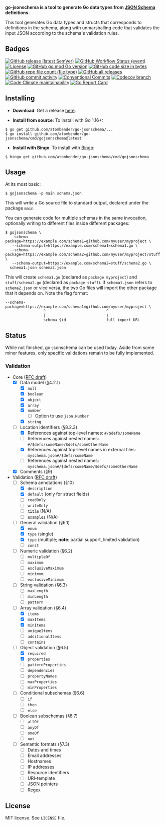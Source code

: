 **go-jsonschema is a tool to generate Go data types from [JSON Schema](http://json-schema.org/) definitions.**

This tool generates Go data types and structs that corresponds to definitions in the schema, along with unmarshalling code that validates the input JSON according to the schema's validation rules.

## Badges
[![GitHub release (latest SemVer)](https://img.shields.io/github/v/release/omissis/go-jsonschema?style=flat-square)](https://github.com/omissis/go-jsonschema/releases/latest)
[![GitHub Workflow Status (event)](https://img.shields.io/github/workflow/status/omissis/go-jsonschema/development?style=flat-square)](https://github.com/omissis/go-jsonschema/actions?workflow=development)
[![License](https://img.shields.io/github/license/omissis/go-jsonschema?style=flat-square)](/LICENSE.md)
[![GitHub go.mod Go version](https://img.shields.io/github/go-mod/go-version/omissis/go-jsonschema?style=flat-square)](https://tip.golang.org/doc/go1.20)
[![GitHub code size in bytes](https://img.shields.io/github/languages/code-size/omissis/go-jsonschema?style=flat-square)](https://github.com/omissis/go-jsonschema)
[![GitHub repo file count (file type)](https://img.shields.io/github/directory-file-count/omissis/go-jsonschema?style=flat-square)](https://github.com/omissis/go-jsonschema)
[![GitHub all releases](https://img.shields.io/github/downloads/omissis/go-jsonschema/total?style=flat-square)](https://github.com/omissis/go-jsonschema)
[![GitHub commit activity](https://img.shields.io/github/commit-activity/y/omissis/go-jsonschema?style=flat-square)](https://github.com/omissis/go-jsonschema/commits)
[![Conventional Commits](https://img.shields.io/badge/Conventional%20Commits-1.0.0-yellow.svg?style=flat-square)](https://conventionalcommits.org)
[![Codecov branch](https://img.shields.io/codecov/c/github/omissis/go-jsonschema/main.svg?style=flat-square)](https://codecov.io/gh/omissis/go-jsonschema)
[![Code Climate maintainability](https://img.shields.io/codeclimate/maintainability/omissis/go-jsonschema?style=flat-square)](https://codeclimate.com/github/omissis/go-jsonschema)
[![Go Report Card](https://goreportcard.com/badge/github.com/sighupio/furyctl)](https://goreportcard.com/report/github.com/sighupio/furyctl)

## Installing

* **Download**: Get a release [here](https://github.com/atombender/go-jsonschema/releases).

* **Install from source**: To install with Go 1.16+:

```shell
$ go get github.com/atombender/go-jsonschema/...
$ go install github.com/atombender/go-jsonschema/cmd/gojsonschema@latest
```

* **Install with Bingo**: To install with [Bingo](https://github.com/bwplotka/bingo):

```shell
$ bingo get github.com/atombender/go-jsonschema/cmd/gojsonschema
```

## Usage

At its most basic:

```shell
$ gojsonschema -p main schema.json
```

This will write a Go source file to standard output, declared under the package `main`.

You can generate code for multiple schemas in the same invocation, optionally writing to different files inside different packages:

```shell
$ gojsonschema \
  --schema-package=https://example.com/schema1=github.com/myuser/myproject \
   --schema-output=https://example.com/schema1=schema1.go \
  --schema-package=https://example.com/schema2=github.com/myuser/myproject/stuff \
   --schema-output=https://example.com/schema2=stuff/schema2.go \
  schema1.json schema2.json
```

This will create `schema1.go` (declared as `package myproject`) and `stuff/schema2.go` (declared as `package stuff`). If `schema1.json` refers to `schema2.json` or vice versa, the two Go files will import the other package that it depends on. Note the flag format:

```
--schema-package=https://example.com/schema1=github.com/myuser/myproject \
                 ^                           ^
                 |                           |
                 schema $id                  full import URL
```

## Status

While not finished, go-jsonschema can be used today. Aside from some minor features, only specific validations remain to be fully implemented.

### Validation

- Core ([RFC draft](http://json-schema.org/latest/json-schema-core.html))
  - [x] Data model (§4.2.1)
    - [x] `null`
    - [x] `boolean`
    - [x] `object`
    - [x] `array`
    - [x] `number`
      - [ ] Option to use `json.Number`
    - [x] `string`
  - [ ] Location identifiers (§8.2.3)
    - [x] References against top-level names: `#/$defs/someName`
    - [ ] References against nested names: `#/$defs/someName/$defs/someOtherName`
    - [x] References against top-level names in external files: `myschema.json#/$defs/someName`
    - [ ] References against nested names: `myschema.json#/$defs/someName/$defs/someOtherName`
  - [x] Comments (§9)
- Validation ([RFC draft](http://json-schema.org/latest/json-schema-validation.html))
  - [ ] Schema annotations (§10)
    - [x] `description`
    - [x] `default` (only for struct fields)
    - [ ] `readOnly`
    - [ ] `writeOnly`
    - [ ] ~~`title`~~ (N/A)
    - [ ] ~~`examples`~~ (N/A)
  - [ ] General validation (§6.1)
    - [x] `enum`
    - [x] `type` (single)
    - [x] `type` (multiple; **note**: partial support, limited validation)
    - [ ] `const`
  - [ ] Numeric validation (§6.2)
    - [ ] `multipleOf`
    - [ ] `maximum`
    - [ ] `exclusiveMaximum`
    - [ ] `minimum`
    - [ ] `exclusiveMinimum`
  - [ ] String validation (§6.3)
    - [ ] `maxLength`
    - [ ] `minLength`
    - [ ] `pattern`
  - [ ] Array validation (§6.4)
    - [X] `items`
    - [x] `maxItems`
    - [x] `minItems`
    - [ ] `uniqueItems`
    - [ ] `additionalItems`
    - [ ] `contains`
  - [ ] Object validation (§6.5)
    - [x] `required`
    - [x] `properties`
    - [ ] `patternProperties`
    - [ ] `dependencies`
    - [ ] `propertyNames`
    - [ ] `maxProperties`
    - [ ] `minProperties`
  - [ ] Conditional subschemas (§6.6)
    - [ ] `if`
    - [ ] `then`
    - [ ] `else`
  - [ ] Boolean subschemas (§6.7)
    - [ ] `allOf`
    - [ ] `anyOf`
    - [ ] `oneOf`
    - [ ] `not`
  - [ ] Semantic formats (§7.3)
    - [ ] Dates and times
    - [ ] Email addresses
    - [ ] Hostnames
    - [ ] IP addresses
    - [ ] Resource identifiers
    - [ ] URI-template
    - [ ] JSON pointers
    - [ ] Regex

## License

MIT license. See `LICENSE` file.
